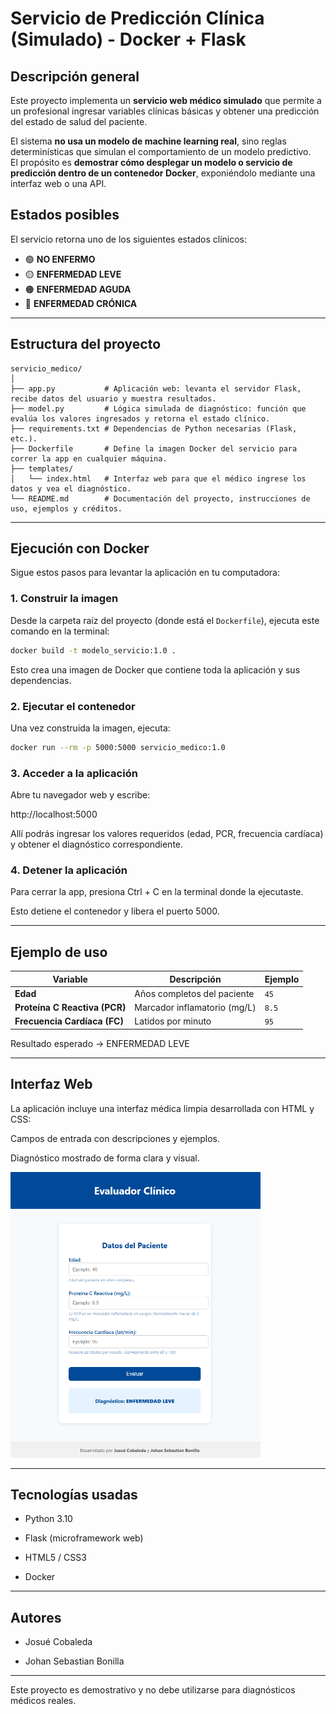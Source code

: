 # Servicio de Predicción Clínica (Simulado) - Docker + Flask

## Descripción general
Este proyecto implementa un **servicio web médico simulado** que permite a un profesional ingresar variables clínicas básicas y obtener una predicción del estado de salud del paciente.

El sistema **no usa un modelo de machine learning real**, sino reglas determinísticas que simulan el comportamiento de un modelo predictivo.  
El propósito es **demostrar cómo desplegar un modelo o servicio de predicción dentro de un contenedor Docker**, exponiéndolo mediante una interfaz web o una API.


## Estados posibles
El servicio retorna uno de los siguientes estados clínicos:

- 🟢 **NO ENFERMO**  
- 🟡 **ENFERMEDAD LEVE**  
- 🟠 **ENFERMEDAD AGUDA**  
- 🔴 **ENFERMEDAD CRÓNICA**


---

## Estructura del proyecto


```text
servicio_medico/
│
├── app.py           # Aplicación web: levanta el servidor Flask, recibe datos del usuario y muestra resultados.
├── model.py         # Lógica simulada de diagnóstico: función que evalúa los valores ingresados y retorna el estado clínico.
├── requirements.txt # Dependencias de Python necesarias (Flask, etc.).
├── Dockerfile       # Define la imagen Docker del servicio para correr la app en cualquier máquina.
├── templates/
│   └── index.html   # Interfaz web para que el médico ingrese los datos y vea el diagnóstico.
└── README.md        # Documentación del proyecto, instrucciones de uso, ejemplos y créditos.
```


---

## Ejecución con Docker

Sigue estos pasos para levantar la aplicación en tu computadora:

### 1. Construir la imagen

Desde la carpeta raíz del proyecto (donde está el `Dockerfile`), ejecuta este comando en la terminal:

```bash
docker build -t modelo_servicio:1.0 .
```

Esto crea una imagen de Docker que contiene toda la aplicación y sus dependencias.


### 2. Ejecutar el contenedor

Una vez construida la imagen, ejecuta:

```bash
docker run --rm -p 5000:5000 servicio_medico:1.0
```

### 3. Acceder a la aplicación

Abre tu navegador web y escribe:

http://localhost:5000

Allí podrás ingresar los valores requeridos (edad, PCR, frecuencia cardíaca) y obtener el diagnóstico correspondiente.

### 4. Detener la aplicación

Para cerrar la app, presiona Ctrl + C en la terminal donde la ejecutaste.

Esto detiene el contenedor y libera el puerto 5000.

---

## Ejemplo de uso



| Variable                      | Descripción                  | Ejemplo |
| ----------------------------- | ---------------------------- | ------- |
| **Edad**                      | Años completos del paciente  | `45`    |
| **Proteína C Reactiva (PCR)** | Marcador inflamatorio (mg/L) | `8.5`   |
| **Frecuencia Cardíaca (FC)**  | Latidos por minuto           | `95`    |



Resultado esperado → ENFERMEDAD LEVE

---

## Interfaz Web

La aplicación incluye una interfaz médica limpia desarrollada con HTML y CSS:

Campos de entrada con descripciones y ejemplos.

Diagnóstico mostrado de forma clara y visual.

<img src="./img/app_web.png" alt="Interfaz Web" width="400" height="auto">

---

## Tecnologías usadas

* Python 3.10

* Flask (microframework web)

* HTML5 / CSS3

* Docker

---

## Autores

* Josué Cobaleda

* Johan Sebastian Bonilla

---

Este proyecto es demostrativo y no debe utilizarse para diagnósticos médicos reales.